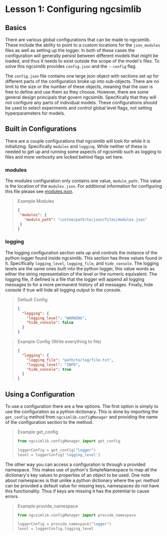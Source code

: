 # Lesson 1: Configuring ngcsimlib

## Basics

There are various global configurations that can be made to ngcsimlib. These include the ability to point to a custom
locations for the `json_modules` files as well as setting up the logger. In both of these cases the configuration will
generally persist between different models that might be loaded, and thus it needs to exist outside the scope of the
model's files. To solve this ngcsimlib provides `config.json` and the `--config` flag.

The `config.json` file contains one large json object with sections set up for different parts of the configuration
broke up into sub-objects. There are no limit to the size or the number of these objects, meaning that the user is free
to define and use them as they choose. However, there are some general design principals that govern ngcsimlib.
Specifically that they will not configure any parts of individual models. These configurations should be used to select
experiments and control global level flags, not setting hyperparameters for models.

## Built in Configurations

There are a couple configurations that ngcsimlib will look for while it is initializing. Specifically `modules`
and `logging`. While neither of these is needed to get up and running some aspects of ngcsimlib such as logging to files
and more verbosity are locked behind flags set here.

### modules

The modules configuration only contains one value, `module_path`. This value is the location of the `modules.json`. For
additional information for configuring this file please
see <a href="https://ngc-learn.readthedocs.io/en/latest/tutorials/model_basics/json_modules.html">modules.json</a>.

> Example Modules
>
> ```json
> {
>  "modules": {
>    "module_path": "custom/path/to/json/files/modules.json"
>  }
> }
> ```

### logging

The logging configuration section sets up and controls the instance of the python logger found inside ngcsimlib. This
section has three values found in it. Specifically `logging_level`, `logging_file`, and `hide_console`. The logging
levels are the same ones built into the python logger, this value words as either the string representation of the level
or the numeric equivalent. The logging file, if defined is a file that the logger will append all logging messages to
for a more permanent history of all messages. Finally, hide console if true will hide all logging output to the console.

> Default Config
> ```json
> {
>   "logging": {
>     "logging_level": "WARNING",
>     "hide_console": false
>   }
> }
> ```

> Example Config (Write everything to file)
> ```json
> {
>   "logging": {
>     "logging_file": "path/to/log/file.txt",
>     "logging_level": "INFO",
>     "hide_console": true
>   }
> }
> ```

## Using a Configuration

To use a configuration there are a few options. The first option is simply to use the configuration as a python
dictionary. This is done by importing the `get_config` method from `ngcsimlib.configManager` and providing the name of
the configuration section to the method.

> Example get_config
>```python
>from ngcsimlib.configManager import get_config
> 
>loggerConfig = get_config("logger")
>level = loggerConfig['logging_level']
>```

The other way you can access a configuration is through a provided namespace. This makes use of python's SimpleNamespace
to map all the dictionary's key values to properties of an object to be used. One note about namespaces is that unlike a
python dictionary where the `get` method can be provided a default value for missing keys, namespaces do not have this
functionality. Thus if keys are missing it has the potential to cause errors.

> Example provide_namespace
> ```python
> from ngcsimlib.configManager import provide_namespace
> 
> loggerConfig = provide_namespace("logger")
> level = loggerConfig.logging_level
> ```
